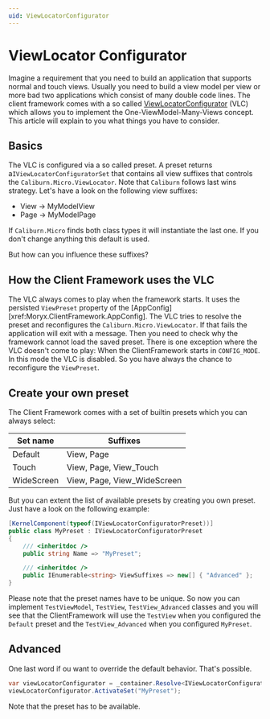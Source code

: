 ```yaml
---
uid: ViewLocatorConfigurator
---
```

# ViewLocator Configurator

Imagine a requirement that you need to build an application that supports normal and touch views. Usually you need to build a view model per view or more bad two applications which consist of many double code lines.
The client framework comes with a so called [ViewLocatorConfigurator](xref:Moryx.ClientFramework.Kernel.ViewLocatorConfigurator) (VLC) which allows you to implement the One-ViewModel-Many-Views concept. This article will explain to you what things you have to consider.

## Basics

The VLC is configured via a so called preset. A preset returns a`IViewLocatorConfiguratorSet` that contains all view suffixes that controls the `Caliburn.Micro.ViewLocator`. Note that `Caliburn` follows last wins strategy. Let's have a look on the following view suffixes:

* View -> MyModelView
* Page -> MyModelPage

If `Caliburn.Micro` finds both class types it will instantiate the last one. If you don't change anything this default is used.

But how can you influence these suffixes?

## How the Client Framework uses the VLC

The VLC always comes to play when the framework starts. It uses the persisted `ViewPreset` property of the [AppConfig][xref:Moryx.ClientFramework.AppConfig]. The VLC tries to resolve the preset and reconfigures the `Caliburn.Micro.ViewLocator`. If that fails the application will exit with a message. Then you need to check why the framework cannot load the saved preset.
There is one exception where the VLC doesn't come to play: When the ClientFramework starts in `CONFIG_MODE`. In this mode the VLC is disabled. So you have always the chance to reconfigure the `ViewPreset`.

## Create your own preset

The Client Framework comes with a set of builtin presets which you can always select:

| Set name      | Suffixes      |
|---------------|---------------|
| Default | View, Page |
| Touch | View, Page, View_Touch |
| WideScreen | View, Page, View_WideScreen |

But you can extent the list of available presets by creating you own preset. Just have a look on the following example:

````cs
[KernelComponent(typeof(IViewLocatorConfiguratorPreset))]
public class MyPreset : IViewLocatorConfiguratorPreset
{
    /// <inheritdoc />
    public string Name => "MyPreset";

    /// <inheritdoc />
    public IEnumerable<string> ViewSuffixes => new[] { "Advanced" };
}
````

Please note that the preset names have to be unique. So now you can implement `TestViewModel`, `TestView`, `TestView_Advanced` classes and you will see that the ClientFramework will use the `TestView` when you configured the `Default` preset and the `TestView_Advanced` when you configured `MyPreset`.

## Advanced

One last word if ou want to override the default behavior. That's possible.

````cs
var viewLocatorConfigurator = _container.Resolve<IViewLocatorConfigurator>();
viewLocatorConfigurator.ActivateSet("MyPreset");
````

Note that the preset has to be available.